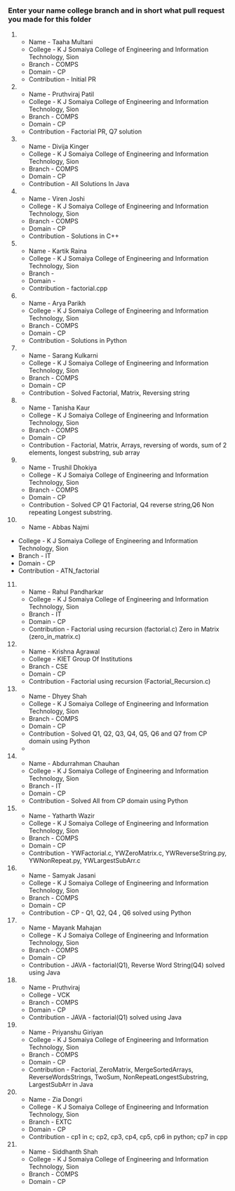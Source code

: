 ### Enter your name college branch and in short what pull request you made for this folder

1. * Name - Taaha Multani
   * College - K J Somaiya College of Engineering and Information Technology, Sion
   * Branch - COMPS
   * Domain - CP
   * Contribution - Initial PR

2. * Name - Pruthviraj Patil
   * College - K J Somaiya College of Engineering and Information Technology, Sion
   * Branch - COMPS
   * Domain - CP
   * Contribution - Factorial PR, Q7 solution

3. * Name - Divija Kinger
   * College - K J Somaiya College of Engineering and Information Technology, Sion
   * Branch - COMPS
   * Domain - CP
   * Contribution - All Solutions In Java

4. * Name - Viren Joshi
   * College - K J Somaiya College of Engineering and Information Technology, Sion
   * Branch - COMPS
   * Domain - CP
   * Contribution - Solutions in C++

5. * Name - Kartik Raina
   * College - K J Somaiya College of Engineering and Information Technology, Sion
   * Branch - 
   * Domain - 
   * Contribution - factorial.cpp


6. * Name - Arya Parikh
   * College - K J Somaiya College of Engineering and Information Technology, Sion
   * Branch - COMPS
   * Domain - CP
   * Contribution - Solutions in Python

7. * Name - Sarang Kulkarni
   * College - K J Somaiya College of Engineering and Information Technology, Sion
   * Branch - COMPS
   * Domain - CP
   * Contribution - Solved Factorial, Matrix, Reversing string

8. * Name - Tanisha Kaur
   * College - K J Somaiya College of Engineering and Information Technology, Sion
   * Branch - COMPS
   * Domain - CP
   * Contribution - Factorial, Matrix, Arrays, reversing of words, sum of 2 elements, longest substring, sub array


9. * Name - Trushil Dhokiya
   * College - K J Somaiya College of Engineering and Information Technology, Sion
   * Branch - COMPS
   * Domain - CP
   * Contribution - Solved CP Q1 Factorial, Q4 reverse string,Q6 Non repeating Longest substring.

10. * Name - Abbas Najmi
   * College - K J Somaiya College of Engineering and Information Technology, Sion
   * Branch - IT
   * Domain - CP
   * Contribution - ATN_factorial 

11. * Name - Rahul Pandharkar
    * College - K J Somaiya College of Engineering and Information Technology, Sion
    * Branch - IT
    * Domain - CP
    * Contribution - Factorial using recursion (factorial.c) Zero in Matrix (zero_in_matrix.c)


12. * Name - Krishna Agrawal
    * College - KIET Group Of Institutions
    * Branch - CSE
    * Domain - CP
    * Contribution - Factorial using recursion (Factorial_Recursion.c)

13. * Name - Dhyey Shah
    * College - K J Somaiya College of Engineering and Information Technology, Sion
    * Branch - COMPS
    * Domain - CP
    * Contribution - Solved Q1, Q2, Q3, Q4, Q5, Q6 and Q7 from CP domain using Python
    * 
14. * Name - Abdurrahman Chauhan
    * College - K J Somaiya College of Engineering and Information Technology, Sion
    * Branch - IT
    * Domain - CP
    * Contribution - Solved All from CP domain using Python

15. * Name - Yatharth Wazir
    * College - K J Somaiya College of Engineering and Information Technology, Sion
    * Branch - COMPS
    * Domain - CP
    * Contribution - YWFactorial.c, YWZeroMatrix.c, YWReverseString.py, YWNonRepeat.py, YWLargestSubArr.c

16. * Name - Samyak Jasani
    * College - K J Somaiya College of Engineering and Information Technology, Sion
    * Branch - COMPS
    * Domain - CP
    * Contribution - CP - Q1, Q2, Q4 , Q6 solved using Python
    
17. * Name - Mayank Mahajan
    * College - K J Somaiya College of Engineering and Information Technology, Sion
    * Branch - COMPS
    * Domain - CP
    * Contribution - JAVA - factorial(Q1), Reverse Word String(Q4) solved using Java
    
18. * Name - Pruthviraj
    * College - VCK
    * Branch - COMPS
    * Domain - CP
    * Contribution - JAVA - factorial(Q1) solved using Java

19. * Name - Priyanshu Giriyan
    * College - K J Somaiya College of Engineering and Information Technology, Sion
    * Branch - COMPS
    * Domain - CP
    * Contribution - Factorial, ZeroMatrix, MergeSortedArrays, ReverseWordsStrings, TwoSum, NonRepeatLongestSubstring, LargestSubArr in Java

20. * Name - Zia Dongri
    * College - K J Somaiya College of Engineering and Information Technology, Sion
    * Branch - EXTC
    * Domain - CP
    * Contribution - cp1 in c; cp2, cp3, cp4, cp5, cp6 in python; cp7 in cpp

21. * Name - Siddhanth Shah
    * College - K J Somaiya College of Engineering and Information Technology, Sion
    * Branch - COMPS
    * Domain - CP

